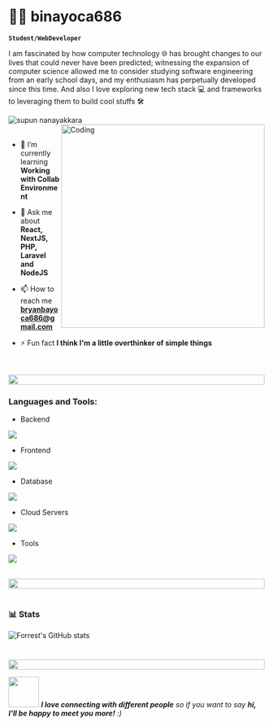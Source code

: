 # 🏄‍♂️ binayoca686

**`Student/WebDeveloper`**

I am fascinated by how computer technology 🌐 has brought changes to our lives that could never have been predicted; witnessing the expansion of computer science allowed me to consider studying software engineering from an early school days, and my enthusiasm has perpetually developed since this time. And also I love exploring new tech stack 💻 and frameworks to leveraging them to build cool stuffs 🛠️

<img src="https://komarev.com/ghpvc/?username=supuna97&label=Profile%20views&color=0e75b6&style=flat" alt="supun nanayakkara" /> 

<img align="right" alt="Coding" width="400" src="https://user-images.githubusercontent.com/74038190/229223263-cf2e4b07-2615-4f87-9c38-e37600f8381a.gif">
<br><br>

- 🌱 I’m currently learning **Working with Collab Environment**

- 💬 Ask me about **React, NextJS, PHP, Laravel and NodeJS**

- 📫 How to reach me **bryanbayoca686@gmail.com**

- ⚡ Fun fact **I think I'm a little overthinker of simple things**

<br>

<br>

<img src="https://i.imgur.com/dBaSKWF.gif" height="20" width="100%">

<h3 align="left">Languages and Tools:</h3>

- Backend
<p align="left">
  <a href="https://skillicons.dev">
    <img src="https://skillicons.dev/icons?i=php,laravel,nodejs,express,nextjs" />
  </a>
</p>

- Frontend
<p align="left">
  <a href="https://skillicons.dev">
    <img src="https://skillicons.dev/icons?i=ts,js,react,nextjs,redux,tailwind,materialui" />
  </a>
</p>

- Database
<p align="left">
  <a href="https://skillicons.dev">
    <img src="https://skillicons.dev/icons?i=mongodb,mysql,postgresql" />
  </a>
</p>

- Cloud Servers
<p align="left">
  <a href="https://skillicons.dev">
    <img src="https://skillicons.dev/icons?i=aws,firebase" />
  </a>
</p>

- Tools
<p align="left">
  <a href="https://skillicons.dev">
    <img src="https://skillicons.dev/icons?i=git,github,vscode,postman" />
  </a>
</p>

<br/>

<img src="https://i.imgur.com/dBaSKWF.gif" height="20" width="100%">

#

### 📊 Stats
  
![Forrest's GitHub stats](https://github-readme-stats.vercel.app/api?username=binayoca686&show_icons=true&theme=gruvbox)
  
#


<img src="https://i.imgur.com/dBaSKWF.gif" height="20" width="100%">

<img src="https://media.giphy.com/media/LnQjpWaON8nhr21vNW/giphy.gif" width="60"> <em><b>I love connecting with different people</b> so if you want to say <b>hi, I'll be happy to meet you more!</b> :)</em>

